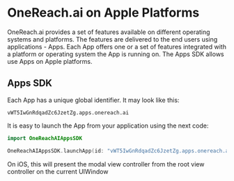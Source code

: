 # OneReach.ai on Apple Platforms

OneReach.ai provides a set of features available on different operating systems and platforms. The features are delivered to the end users using applications - Apps. Each App offers one or a set of features integrated with a platform or operating system the App is running on. The Apps SDK allows use Apps on Apple platforms.


## Apps SDK

Each App has a unique global identifier. It may look like this:

`vWT5IwGnRdqadZc6JzetZg.apps.onereach.ai`


It is easy to launch the App from your application using the next code:


```swift
import OneReachAIAppsSDK

OneReachAIAppsSDK.launchApp(id: "vWT5IwGnRdqadZc6JzetZg.apps.onereach.ai")
```

On iOS, this will present the modal view controller from the root view controller on the current UIWindow